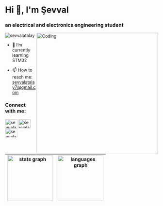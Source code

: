 <h1>Hi 👋, I'm Şevval</h1>
<h3> an electrical and electronics engineering student </h2>

<p align="left"><img src="https://komarev.com/ghpvc/?username=sevvalatalay&label=Profile%20views&color=blue&style=flat-square"
    alt="sevvalatalay"/> 
    <img align="right" alt="Coding" width="400" src="https://camo.githubusercontent.com/0f2df9c6430300192232520a10bc3f09066cee3c6f1205da8490ac2b1d69d9e5/68747470733a2f2f6d69722d73332d63646e2d63662e626568616e63652e6e65742f70726f6a6563745f6d6f64756c65732f646973702f3630313031343131363737303437352e363036386265666634363430612e676966">


- 🌱 I’m currently learning STM32

- 📫 How to reach me: sevvalatalay7@gmail.com


<h3 align="left">Connect with me:</h3>
<p align="left">

<a href="https://twitter.com/sevvalatalay7" target="blank"><img align="center" src="https://raw.githubusercontent.com/rahuldkjain/github-profile-readme-generator/master/src/images/icons/Social/twitter.svg" alt="sevvalatalay7" height="30" width="40" /></a>
<a href="https://www.linkedin.com/in/sevvalatalay/" target="blank"><img align="center" src="https://raw.githubusercontent.com/rahuldkjain/github-profile-readme-generator/master/src/images/icons/Social/linked-in-alt.svg" alt="sevvalatalay" height="30" width="40" /></a>
<a href="https://instagram.com/sevvalatalay7" target="blank"><img align="center" src="https://raw.githubusercontent.com/rahuldkjain/github-profile-readme-generator/master/src/images/icons/Social/instagram.svg" alt="sevvalatalay7" height="30" width="40" /></a>

</p>
<div align="center">
  
  


</br>


| <img src="https://github-readme-stats.vercel.app/api?hide_title=false&hide_rank=false&show_icons=true&include_all_commits=true&count_private=true&disable_animations=false&theme=tokyonight&locale=en&hide_border=false&username=sevvalatalay" height="150" alt="stats graph"  /> | <img src="https://github-readme-stats.vercel.app/api/top-langs?locale=en&hide_title=false&layout=compact&card_width=320&langs_count=5&theme=tokyonight&hide_border=false&username=sevvalatalay" height="150" alt="languages graph"  /> |
| ------------- | ------------- |
 </div>
